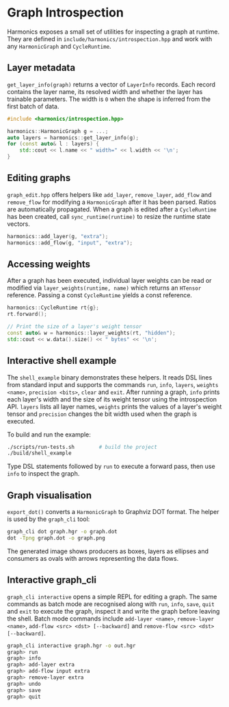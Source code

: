 # Graph Introspection

Harmonics exposes a small set of utilities for inspecting a graph at
runtime. They are defined in `include/harmonics/introspection.hpp` and
work with any `HarmonicGraph` and `CycleRuntime`.

## Layer metadata

`get_layer_info(graph)` returns a vector of `LayerInfo` records. Each
record contains the layer name, its resolved width and whether the layer
has trainable parameters. The width is `0` when the shape is inferred
from the first batch of data.

```cpp
#include <harmonics/introspection.hpp>

harmonics::HarmonicGraph g = ...;
auto layers = harmonics::get_layer_info(g);
for (const auto& l : layers) {
    std::cout << l.name << " width=" << l.width << '\n';
}
```

## Editing graphs

`graph_edit.hpp` offers helpers like `add_layer`, `remove_layer`, `add_flow` and `remove_flow` for modifying a `HarmonicGraph` after it has been parsed. Ratios are automatically propagated. When a graph is edited after a `CycleRuntime` has been created, call `sync_runtime(runtime)` to resize the runtime state vectors.

```cpp
harmonics::add_layer(g, "extra");
harmonics::add_flow(g, "input", "extra");
```

## Accessing weights

After a graph has been executed, individual layer weights can be read or
modified via `layer_weights(runtime, name)` which returns an `HTensor`
reference. Passing a const `CycleRuntime` yields a const reference.

```cpp
harmonics::CycleRuntime rt{g};
rt.forward();

// Print the size of a layer's weight tensor
const auto& w = harmonics::layer_weights(rt, "hidden");
std::cout << w.data().size() << " bytes" << '\n';
```

## Interactive shell example

The `shell_example` binary demonstrates these helpers. It reads DSL lines
from standard input and supports the commands `run`, `info`, `layers`,
`weights <name>`, `precision <bits>`, `clear` and `exit`. After running a
graph, `info` prints each layer's width and the size of its weight tensor
using the introspection API. `layers` lists all layer names, `weights`
prints the values of a layer's weight tensor and `precision` changes the
bit width used when the graph is executed.

To build and run the example:

```bash
./scripts/run-tests.sh        # build the project
./build/shell_example
```

Type DSL statements followed by `run` to execute a forward pass, then
use `info` to inspect the graph.

## Graph visualisation

`export_dot()` converts a `HarmonicGraph` to Graphviz DOT format. The helper is
used by the `graph_cli` tool:

```bash
graph_cli dot graph.hgr -o graph.dot
dot -Tpng graph.dot -o graph.png
```

The generated image shows producers as boxes, layers as ellipses and consumers
as ovals with arrows representing the data flows.

## Interactive graph_cli

`graph_cli interactive` opens a simple REPL for editing a graph. The same
commands as batch mode are recognised along with `run`, `info`, `save`,
`quit` and `exit` to execute the graph, inspect it and write the graph
before leaving the shell. Batch mode commands include `add-layer <name>`,
`remove-layer <name>`, `add-flow <src> <dst> [--backward]` and
`remove-flow <src> <dst> [--backward]`.

```bash
graph_cli interactive graph.hgr -o out.hgr
graph> run
graph> info
graph> add-layer extra
graph> add-flow input extra
graph> remove-layer extra
graph> undo
graph> save
graph> quit
```
